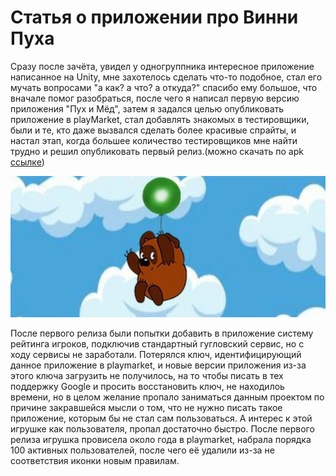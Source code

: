 # Cтатья о приложении про Винни Пуха

Сразу после зачёта, увидел у одногруппника  интересное приложение написанное на Unity, мне захотелось сделать что-то подобное, стал его мучать вопросами "а как? а что? а откуда?" спасибо ему большое, что вначале помог разобраться, после чего я написал первую версию приложения "Пух и Мёд", затем я задался целью опубликовать приложение в playMarket, стал добавлять знакомых в тестировщики, были и те, кто даже вызвался сделать более красивые спрайты, и настал этап, когда большее количество тестировщиков мне найти трудно и решил опубликовать первый релиз.(можно скачать по apk [ссылке](https://yadi.sk/d/VjEASxpk_ok00w))

![Винни пух](puh.jpg)

После первого релиза были попытки добавить в приложение систему рейтинга игроков, подключив стандартный гугловский сервис, но с ходу сервисы не заработали. Потерялся ключ, идентифицирующий данное приложение в playmarket, и новые версии приложения из-за этого ключа загрузить не получилось, на то чтобы писать в тех поддержку Google и просить восстановить ключ, не находилоь времени, но в целом желание пропало заниматься данным проектом по причине закравшейся мысли о том, что не нужно писать такое приложение, которым бы не стал сам пользоваться. А интерес к этой игрушке как пользователя, пропал достаточно быстро. После первого релиза игрушка провисела около года в playmarket, набрала порядка 100 активных пользователей, после чего её удалили из-за не соответствия иконки новым правилам.